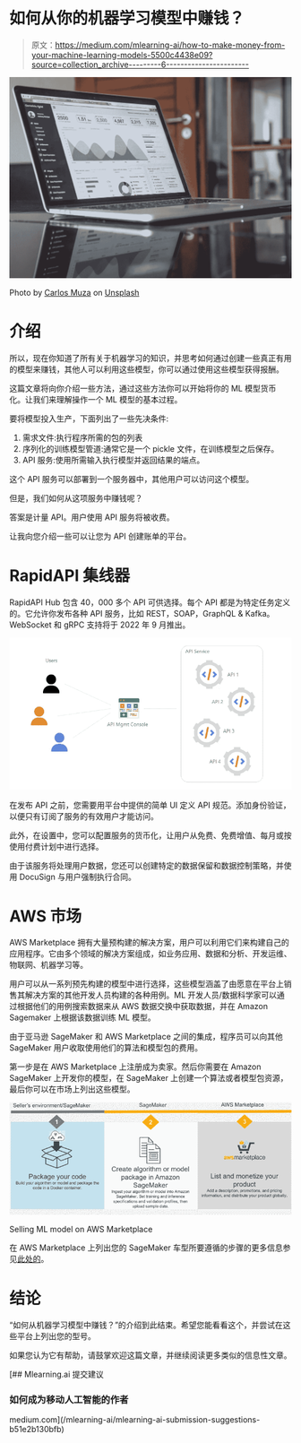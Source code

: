 # 如何从你的机器学习模型中赚钱？

> 原文：<https://medium.com/mlearning-ai/how-to-make-money-from-your-machine-learning-models-5500c4438e09?source=collection_archive---------6----------------------->

![](img/af8061cb3858b459b454cd542cd72c3a.png)

Photo by [Carlos Muza](https://unsplash.com/@kmuza?utm_source=unsplash&utm_medium=referral&utm_content=creditCopyText) on [Unsplash](https://unsplash.com/s/photos/business?utm_source=unsplash&utm_medium=referral&utm_content=creditCopyText)

# 介绍

所以，现在你知道了所有关于机器学习的知识，并思考如何通过创建一些真正有用的模型来赚钱，其他人可以利用这些模型，你可以通过使用这些模型获得报酬。

这篇文章将向你介绍一些方法，通过这些方法你可以开始将你的 ML 模型货币化。让我们来理解操作一个 ML 模型的基本过程。

要将模型投入生产，下面列出了一些先决条件:

1.  需求文件:执行程序所需的包的列表
2.  序列化的训练模型管道:通常它是一个 pickle 文件，在训练模型之后保存。
3.  API 服务:使用所需输入执行模型并返回结果的端点。

这个 API 服务可以部署到一个服务器中，其他用户可以访问这个模型。

但是，我们如何从这项服务中赚钱呢？

答案是计量 API。用户使用 API 服务将被收费。

让我向您介绍一些可以让您为 API 创建账单的平台。

# RapidAPI 集线器

RapidAPI Hub 包含 40，000 多个 API 可供选择。每个 API 都是为特定任务定义的。它允许你发布各种 API 服务，比如 REST，SOAP，GraphQL & Kafka。WebSocket 和 gRPC 支持将于 2022 年 9 月推出。

![](img/87f18c3c98546a00b409d627ae0509f1.png)

在发布 API 之前，您需要用平台中提供的简单 UI 定义 API 规范。添加身份验证，以便只有订阅了服务的有效用户才能访问。

此外，在设置中，您可以配置服务的货币化，让用户从免费、免费增值、每月或按使用付费计划中进行选择。

由于该服务将处理用户数据，您还可以创建特定的数据保留和数据控制策略，并使用 DocuSign 与用户强制执行合同。

# AWS 市场

AWS Marketplace 拥有大量预构建的解决方案，用户可以利用它们来构建自己的应用程序。它由多个领域的解决方案组成，如业务应用、数据和分析、开发运维、物联网、机器学习等。

用户可以从一系列预先构建的模型中进行选择，这些模型涵盖了由愿意在平台上销售其解决方案的其他开发人员构建的各种用例。ML 开发人员/数据科学家可以通过根据他们的用例搜索数据来从 AWS 数据交换中获取数据，并在 Amazon Sagemaker 上根据该数据训练 ML 模型。

由于亚马逊 SageMaker 和 AWS Marketplace 之间的集成，程序员可以向其他 SageMaker 用户收取使用他们的算法和模型包的费用。

第一步是在 AWS Marketplace 上注册成为卖家。然后你需要在 Amazon SageMaker 上开发你的模型，在 SageMaker 上创建一个算法或者模型包资源，最后你可以在市场上列出这些模型。

![](img/e38e4a3eb954ea925dc72cc6c70b6092.png)

Selling ML model on AWS Marketplace

在 AWS Marketplace 上列出您的 SageMaker 车型所要遵循的步骤的更多信息参见[此处的](https://docs.aws.amazon.com/pdfs/sagemaker/latest/dg/sagemaker-dg.pdf#sagemaker-marketplace)。

# 结论

“如何从机器学习模型中赚钱？”的介绍到此结束。希望您能看看这个，并尝试在这些平台上列出您的型号。

如果您认为它有帮助，请鼓掌欢迎这篇文章，并继续阅读更多类似的信息性文章。

[](/mlearning-ai/mlearning-ai-submission-suggestions-b51e2b130bfb) [## Mlearning.ai 提交建议

### 如何成为移动人工智能的作者

medium.com](/mlearning-ai/mlearning-ai-submission-suggestions-b51e2b130bfb)
